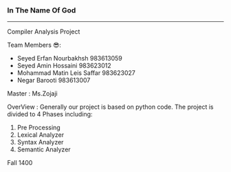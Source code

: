 ### In The Name Of God
***
Compiler Analysis Project 

Team Members 😎:
* Seyed Erfan Nourbakhsh 983613059
* Seyed Amin Hossaini 983623012
* Mohammad Matin Leis Saffar 983623027
* Negar Barooti 983613007

Master : Ms.Zojaji


OverView : Generally our project is based on python code.
The project is divided to 4 Phases including:
1. Pre Processing
2. Lexical Analyzer
3. Syntax Analyzer
4. Semantic Analyzer

Fall 1400
